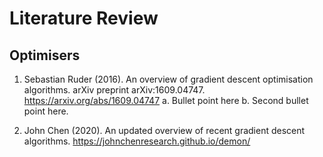 # Literature Review 

## Optimisers

1. Sebastian Ruder (2016). An overview of gradient descent optimisation algorithms. arXiv preprint arXiv:1609.04747. https://arxiv.org/abs/1609.04747
  a. Bullet point here 
  b. Second bullet point here. 

2. John Chen (2020). An updated overview of recent gradient descent algorithms. https://johnchenresearch.github.io/demon/

